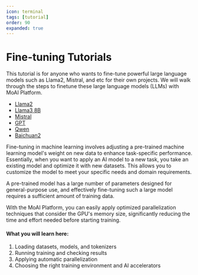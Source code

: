 ```yaml
---
icon: terminal
tags: [tutorial]
order: 90
expanded: true
---
```


# Fine-tuning Tutorials

This tutorial is for anyone who wants to fine-tune powerful large language models such as Llama2, Mistral, and etc for their own projects.
We will walk through the steps to finetune these large language models (LLMs) with MoAI Platform.

- [Llama2](/Tutorials/Llama2_Tutorial/index.md)
- [Llama3 8B](/Tutorials/Llama38B_Tutorial/index.md)
- [Mistral](/Tutorials/Mistral_Tutorial/index.md)
- [GPT](/Tutorials/GPT_Tutorial/index.md)
- [Qwen](/Tutorials/Qwen_Tutorial/index.md)
- [Baichuan2](/Tutorials/Baichuan2_Tutorial/index.md)


Fine-tuning in machine learning involves adjusting a pre-trained machine learning model's weight on new data to enhance task-specific performance. Essentially, when you want to apply an AI model to a new task, you take an existing model and optimize it with new datasets. This allows you to customize the model to meet your specific needs and domain requirements.

A pre-trained model has a large number of parameters designed for general-purpose use, and effectively fine-tuning such a large model requires a sufficient amount of training data.

With the MoAI Platform, you can easily apply optimized parallelization techniques that consider the GPU's memory size, significantly reducing the time and effort needed before starting training.


#### What you will learn here:

1. Loading datasets, models, and tokenizers
2. Running training and checking results
3. Applying automatic parallelization
4. Choosing the right training environment and AI accelerators